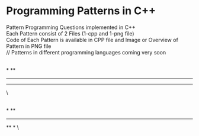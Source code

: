 # Programming Patterns in C++

Pattern Programming Questions implemented in C++ </br>
Each Pattern consist of 2 Files (1-cpp and 1-png file)</br>
Code of Each Pattern is available in CPP file and Image or Overview of Pattern in PNG file </br>
// Patterns in different programming languages coming very soon

\
*
**
***
****
\


\
*
**
***
**
*
\
